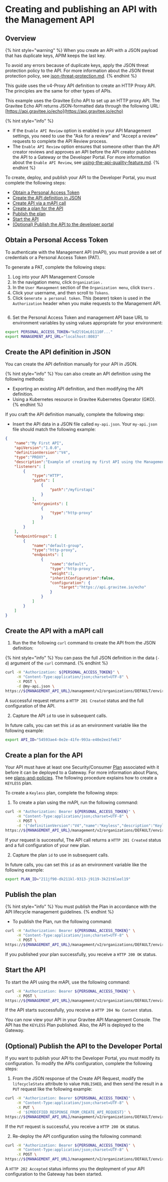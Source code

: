 # Creating and publishing an API with the Management API

## Overview

{% hint style="warning" %}
When you create an API with a JSON payload that has duplicate keys, APIM keeps the last key.&#x20;

To avoid any errors because of duplicate keys, apply the JSON threat protection policy to the API. For more information about the JSON threat protection policy, see [json-threat-protection.md](../policy-studio/policies-for-your-apis/i-k/json-threat-protection.md "mention").
{% endhint %}

This guide uses the v4-Proxy API definition to create an HTTP Proxy API. The principles are the same for other types of APIs.

This example uses the Gravitee Echo API to set up an HTTP proxy API. The Gravitee Echo API returns JSON-formatted data through the following URL: [https://api.gravitee.io/echo](https://api.gravitee.io/echo)

{% hint style="info" %}
* If the `Enable API Review` option is enabled in your API Management settings, you need to use the "Ask for a review" and "Accept a review" requests to complete the API Review process.&#x20;
* The `Enable API Review` option ensures that someone other than the API creator reviews and approves an API before the API creator publishes the API to a Gateway or the Developer Portal. For more information about the `Enable API Review`, see [using-the-api-quality-feature.md](../api-measurement-tracking-and-analytics/using-the-api-quality-feature.md "mention").
{% endhint %}

To create, deploy, and publish your API to the Developer Portal, you must complete the following steps:

* [Obtain a Personal Access Token](creating-and-publishing-an-api-with-the-management-api.md#obtaining-a-personal-access-token)
* [Create the API definition in JSON](creating-and-publishing-an-api-with-the-management-api.md#create-the-api-definition-in-json)
* [Create API via a mAPI call](creating-and-publishing-an-api-with-the-management-api.md#creating-the-api-via-a-mapi-call)
* [Create a plan for the API](creating-and-publishing-an-api-with-the-management-api.md#create-a-plan-for-the-api)
* [Publish the plan](creating-and-publishing-an-api-with-the-management-api.md#publish-the-plan)
* [Start the API](creating-and-publishing-an-api-with-the-management-api.md#start-the-api)
* [(Optional) Publish the API to the developer portal](creating-and-publishing-an-api-with-the-management-api.md#optional-publish-the-api-to-the-developer-portal)

## Obtain a Personal Access Token

To authenticate with the Management API (mAPI), you must provide a set of credentials or a Personal Access Token (PAT). &#x20;

To generate a PAT, complete the following steps:

1. Log into your API Management Console
2. In the navigation menu, click `Organization` .
3. In the `User Management` section of the `Organization menu`, click `Users` .
4. Click your username, and then scroll to `Tokens`.
5. Click `Generate a personal token`.  This (bearer) token is used in the `Authorization` header when you make requests to the Management API.

<figure><img src="https://lh7-qw.googleusercontent.com/docsz/AD_4nXevKrd-eEwy0weN9zG1LDc-gb00Q6Et0vnp3rSVq0BWgIqN5CuMXoGBPU6VDPCHrU2SnWoQZQoU1E7LC_qsdAWpI-1bqhti2QawjPQ3v343WGCUhrItm2daeniAdeF5FlK_w-4I-fm5UAJ4q4u6b-7YG_hf?key=ct5dl3MgXSqTMSd4JX9ipQ" alt=""><figcaption></figcaption></figure>

6. &#x20;Set the Personal Access Token and management API base URL to environment variables by using values appropriate for your environment:

```bash
export PERSONAL_ACCESS_TOKEN="kd2l91mL01110F..."
export MANAGEMENT_API_URL="localhost:8083"
```

## Create the API definition in JSON

You can create the API definition manually for your API in JSON.&#x20;

{% hint style="info" %}
You can also create an API definition using the following methods:

* Exporting an existing API definition, and then modifying the API definition.
* Using a Kubernetes resource in Gravitee Kubernetes Operator (GKO).
{% endhint %}

If you craft the API definition manually, complete the following step:

* Insert the API data in a JSON file called `my-api.json`. Your `my-api.json` file should match the following example:

```json
{
    "name":"My First API",
    "apiVersion":"1.0.0",
    "definitionVersion":"V4",
    "type":"PROXY",
    "description":"Example of creating my first API using the Management API (mAPI)",
    "listeners": [
        {
            "type":"HTTP",
            "paths": [
                {
                    "path":"/myfirstapi"
                }
            ],
            "entrypoints": [
                {
                    "type":"http-proxy"
                }
            ]
        }
    ],
    "endpointGroups": [
        {
            "name":"default-group",
            "type":"http-proxy",
            "endpoints": [
                {
                    "name":"default",
                    "type":"http-proxy",
                    "weight":1,
                    "inheritConfiguration":false,
                    "configuration": {
                        "target":"https://api.gravitee.io/echo"
                    }
                }
            ]
        }
    ]
}
```

## Create the API with a mAPI call

1. Run the the following `curl` command to create the API from the JSON definition:

{% hint style="info" %}
You can pass the full JSON definition in the data (`-d`) argument of the `curl` command.
{% endhint %}

```sh
curl -H "Authorization: ${PERSONAL_ACCESS_TOKEN}" \
     -H "Content-Type:application/json;charset=UTF-8" \
     -X POST \
     -d @my-api.json \
https://${MANAGEMENT_API_URL}/management/v2/organizations/DEFAULT/environments/DEFAULT/apis
```

A successful request returns a `HTTP 201 Created` status and the full configuration of the API.

2. Capture the API `id` to use in subsequent calls.&#x20;

In future calls, you can set this `id` as an environment variable like the following example:

```bash
export API_ID="54593ae4-0e2e-41fe-993a-e40e2ee1fe61"
```

## Create a plan for the API

Your API must have at least one Security/Consumer [Plan](../../using-the-gravitee-api-management-components/general-configuration/plans-and-policies/) associated with it before it can be deployed to a Gateway. For more information about Plans, see [plans-and-policies](../../using-the-gravitee-api-management-components/general-configuration/plans-and-policies/ "mention"). The following procedure explains how to create a `KEYLESS` plan.

To create a `Keyless` plan, complete the following steps:

1. To create a plan using the mAPI, run the following command:

```bash
curl -H "Authorization: Bearer ${PERSONAL_ACCESS_TOKEN}" \
     -H "Content-Type:application/json;charset=UTF-8" \
     -X POST \
     -d '{"definitionVersion":"V4","name":"Keyless","description":"Keyless Plan","characteristics":[],"security":{"type":"KEY_LESS"},"mode":"STANDARD"}' \
https://${MANAGEMENT_API_URL}/management/v2/organizations/DEFAULT/environments/DEFAULT/apis/${API_ID}/plans
```

If your request is successful, The API call returns a `HTTP 201 Created` status and a full configuration of your new plan.&#x20;

2. Capture the plan `id` to use in subsequent calls.&#x20;

In future calls, you can set this `id` as an environment variable like the following example:

```bash
export PLAN_ID="211jf90-dk211kl-9313-j9119-3k21t6leel19"
```

## Publish the plan

{% hint style="info" %}
You must publish the Plan in accordance with the API lifecycle management guidelines.
{% endhint %}

* To publish the Plan, run the following command:

```bash
curl -H "Authorization: Bearer ${PERSONAL_ACCESS_TOKEN}" \
     -H "Content-Type:application/json;charset=UTF-8" \
     -X POST \
https://${MANAGEMENT_API_URL}/management/v2/organizations/DEFAULT/environments/DEFAULT/apis/${API_ID}/plans/${PLAN_ID}/_publish
```

If you published your plan successfully, you receive a `HTTP 200 OK` status.

## Start the API

To start the API using the mAPI, use the following command:

```bash
curl -H "Authorization: Bearer ${PERSONAL_ACCESS_TOKEN}" \
     -X POST \
https://${MANAGEMENT_API_URL}/management/v2/organizations/DEFAULT/environments/DEFAULT/apis/${API_ID}/_start
```

If the API starts successfully, you receive a `HTTP 204 No Content` status. &#x20;

You can now view your API in your Gravitee API Management Console. The API has the `KEYLESS` Plan published. Also, the API is deployed to the Gateway.

## (Optional) Publish the API to the Developer Portal

If you  want to publish your API to the Developer Portal, you must modify its configuration. To modify the APIs configuration, complete the following steps:&#x20;

1. From the JSON response of the Create API Request, modify the `lifecycleState` attribute to value `PUBLISHED`, and then send the result in a `PUT` request like the following example:

```bash
curl -H "Authorization: Bearer ${PERSONAL_ACCESS_TOKEN}" \
     -H "Content-Type:application/json;charset=UTF-8" \
     -X PUT \
     -d '${MODIFIED_RESPONSE_FROM_CREATE_API_REQUEST}' \
https://${MANAGEMENT_API_URL}/management/v2/organizations/DEFAULT/environments/DEFAULT/apis/${API_ID}

```

If the `PUT` request is successful, you receive a `HTTP 200 OK` status.&#x20;

2. Re-deploy the API configuration using the following command:

```bash
curl -H "Authorization: Bearer ${PERSONAL_ACCESS_TOKEN}" \
     -H "Content-Type:application/json;charset=UTF-8" \
     -X POST \
https://${MANAGEMENT_API_URL}/management/v2/organizations/DEFAULT/environments/DEFAULT/apis/${API_ID}/deployments
```

A  `HTTP 202 Accepted` status informs you the deployment of your API configuration to the Gateway has been started.
